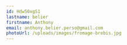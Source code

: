 ```yaml
---
id: Hdw50xgS1
lastname: belier
firstname: Anthony
email: anthony.belier.perso@gmail.com
photoUrl: /uploads/images/fromage-brebis.jpg
---
```

